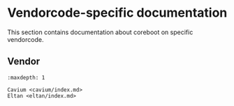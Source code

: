 # Vendorcode-specific documentation

This section contains documentation about coreboot on specific vendorcode.

## Vendor

```{toctree}
:maxdepth: 1

Cavium <cavium/index.md>
Eltan <eltan/index.md>
```
